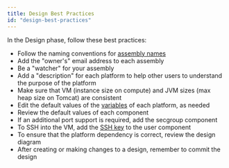 ```yaml
---
title: Design Best Practices
id: "design-best-practices"
---
```


In the Design phase, follow these best practices:

* Follow the naming conventions for [assembly names](../best-practices/#naming-conventions)
* Add the "owner's" email address to each assembly
* Be a "watcher" for your assembly
* Add a "description" for each platform to help other users to understand the purpose of the platform
* Make sure that VM (instance size on compute) and JVM sizes (max heap size on Tomcat) are consistent
* Edit the default values of the [variables](../howto/#edit-variables) of each platform, as needed
* Review the default values of each component
* If an additional port support is required, add the secgroup component
* To SSH into the VM, add the [SSH key](../howto/#ssh-to-a-compute-node) to the user component
* To ensure that the platform dependency is correct, review the design diagram
* After creating or making changes to a design, remember to commit the design
